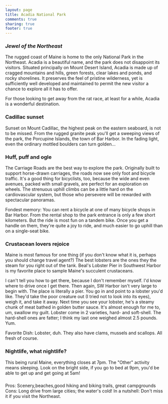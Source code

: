 ```yaml
---
layout: page
title: Acadia National Park
comments: true
sharing: true
footer: true
---
```

<h3><em>Jewel of the Northeast</em></h3>

The rugged coast of Maine is home to the only National Park in the Northeast. Acadia is a beautiful name, and the park does not disappoint its visitors. Situated principally on Mount Desert Island, Acadia is made up of cragged mountains and hills, green forests, clear lakes and ponds, and rocky shorelines. It preserves the feel of pristine wilderness, yet is sufficiently well developed and maintained to permit the new visitor a chance to explore all it has to offer.

For those looking to get away from the rat race, at least for a while, Acadia is a wonderful destination.

<h3>Cadillac sunset</h3>

Sunset on Mount Cadillac, the highest peak on the eastern seaboard, is not to be missed. From the rugged granite peak you'll get a sweeping views of the park, the Porcupine Islands, the town of Bar Harbor. In the fading light, even the ordinary mottled boulders can turn golden...

<h3>Huff, puff and ogle</h3>

The Carriage Roads are the best way to explore the park. Originally built to support horse-drawn carriages, the roads now see only foot and bicycle traffic. It's a good thing for bicyclists, too, because the wide and even avenues, packed with small gravels, are perfect for an exploration on wheels. The strenuous uphill climbs can be a little hard on the cardiovascular system, but those who persevere will be rewarded with spectacular panoramas. 

Fondest memory: You can rent a bicycle at one of many bicycle shops in Bar Harbor. From the rental shop to the park entrance is only a few short kilometers. But the ride is most fun on a tandem bike. Once you get a handle on them, they're quite a joy to ride, and much easier to go uphill than on a single-seat bike.

<h3>Crustacean lovers rejoice</h3>

Maine is most famous for one thing (if you don't know what it is, perhaps you should change travel agent?) The best lobsters are the ones they the steam for you right out of the tank. Beal's Lobster Pier in Southwest Harbor is my favorite place to sample Maine's succulent crustaceans.

I can't tell you how to get there, because I don't remember myself. I'd know where to drive once I get there. Then again, SW Harbor isn't very large to begin with. The place is literally a pier. You go in and point to a lobster you'd like. They'd take the poor creature out (I tried not to look into its eyes), weigh it, and take it away. Next time you see your lobster, he's a steamy chunk of meat bathed in golden butter sauce. It's almost enough for me to, um, swallow my guilt. Lobster come in 2 varieties, hard- and soft-shell. The hard-shell ones are fatter; I think my last one weighed almost 2.5 pounds. Yum. 

Favorite Dish: Lobster, duh. They also have clams, mussels and scallops. All fresh of course.

<h3>Nightlife, what nightlife?</h3>

This being rural Maine, everything closes at 7pm. The "Other" activity means sleeping. Look on the bright side, if you go to bed at 9pm, you'd be able to get up and get going at 5am!

<h3></h3>

<h3></h3>


Pros: Scenery,beaches,good hiking and biking trails, great campgrounds
Cons: Long drive from large cities; the water's cold!
In a nutshell: Don't miss it if you visit the Northeast.
